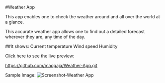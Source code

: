 
#Weather App

This app enables one to check the weather around and all over the world at a glance. 

This accurate weather app allows one to find out a detailed forecast wherever they are, any time of the day.

##It shows:
 	Current temperature
	Wind speed 
	Humidity


 Click here to see the live preview:

https://github.com/maogaja/Weather-App.git


Sample Image:
![Screenshot-Weather App](https://github.com/maogaja/Weather-App/assets/121969650/be07e860-8794-4bc3-a260-9c6caa48e4d3)

